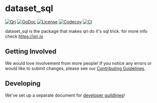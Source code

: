 # dataset_sql

[![Qri](https://img.shields.io/badge/made%20by-qri-magenta.svg?style=flat-square)](https://qri.io)
[![GoDoc](https://godoc.org/github.com/qri-io/dataset_sql?status.svg)](http://godoc.org/github.com/qri-io/dataset_sql)
[![License](https://img.shields.io/github/license/qri-io/dataset_sql.svg?style=flat-square)](./LICENSE)
[![Codecov](https://img.shields.io/codecov/c/github/qri-io/dataset_sql.svg?style=flat-square)](https://codecov.io/gh/qri-io/dataset_sql)
[![CI](https://img.shields.io/circleci/project/github/qri-io/dataset_sql.svg?style=flat-square)](https://circleci.com/gh/qri-io/dataset_sql)

dataset_sql is the package that makes qri do it's sql trick. for more info check https://qri.io

## Getting Involved

We would love involvement from more people! If you notice any errors or would
like to submit changes, please see our
[Contributing Guidelines](./.github/CONTRIBUTING.md).

## Developing

We've set up a separate document for [developer guildlines](https://github.com/qri-io/dataset_sql/DEVELOPERS.md)!